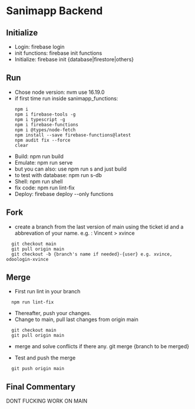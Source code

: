 # Sanimapp Backend

## Initialize

- Login: firebase login
- init functions: firebase init functions
- Initialize: firebase init {database|firestore|others}

## Run

- Chose node version: nvm use 16.19.0
- if first time run inside sanimapp_functions: 
  ```
  npm i
  npm i firebase-tools -g
  npm i typescript -g
  npm i firebase-functions
  npm i @types/node-fetch
  npm install --save firebase-functions@latest
  npm audit fix --force
  clear
  ```  
- Build: npm run build
- Emulate: npm run serve
- but you can also: use npm run s  and just build
- to test with database: npm run s-db
- Shell: npm run shell
- fix code: npm run lint-fix
- Deploy: firebase deploy --only functions


## Fork
- create a branch from the last version of main using the ticket id and a abbrevation of your name. e.g. : Vincent > xvince
```
  git checkout main
  git pull origin main 
  git checkout -b {branch's name if needed}-{user} e.g. xvince, odoologin-xvince
```

## Merge
- First run lint in your branch
```
  npm run lint-fix
```
- Thereafter, push your changes. 
- Change to main, pull last changes from origin main
```
  git checkout main
  git pull origin main 
```
- merge and solve conflicts if there any. git merge {branch to be merged}

- Test and push the merge
```
  git push origin main 
```

## Final Commentary

DONT FUCKING WORK ON MAIN 

